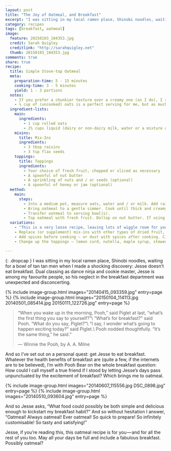 ```yaml
---
layout: post
title: "The Joy of Oatmeal, and Breakfast"
excerpt: "I was sitting in my local ramen place, Shinobi noodles, waiting for a bowl of tan tan men when I made a shocking discovery: Jesse doesn’t eat breakfast."
category: recipes
tags: [breakfast, oatmeal]
image:
  feature: 20150103_104353.jpg
  credit: Sarah Quigley
  creditlink: "http://sarahquigley.net"
  thumb: 20150103_104353.jpg
comments: true
share: true
recipe:
  title: Simple Stove-top Oatmeal
  meta:
    preparation-time: 5 - 15 minutes
    cooking-time: 3 - 5 minutes
    yield: 1 - 3 portions
  notes:
    - If you prefer a chunkier texture over a creamy one (as I do), I recommend jumbo rolled oats over the quick cooking kind. I use a mixture of milk and water (about 1 cup milk and 1½ cups water for every cup of oats). I like cashew milk best, but any milk will work just as well.
    - ⅓ cup of (uncooked) oats is a perfect serving for me, but as much as a full cup may be appropriate, depending on your appetite. I prefer the texture of stove-top oatmeal, but this recipe can be prepared in a microwave with a similar cooking time if that suits you better. If doing so, use a large (microwave safe) bowl and a lower power setting to ensure your oatmeal doesn’t boil over.
  ingredient-lists:
    main:
      ingredients:
        - 1 cup rolled oats
        - 2½ cups liquid (dairy or non-dairy milk, water or a mixture of both)
    mixins:
      title: Mix-Ins
      ingredients:
        - 3 tbsp raisins
        - 3 tsp flax seeds
    toppings:
      title: Toppings
      ingredients:
        - Your choice of fresh fruit, chopped or sliced as necessary
        - A spoonful of nut butter
        - A sprinkling of nuts and / or seeds (optional)
        - A spoonful of honey or jam (optional)
  method:
    main:
      steps:
        - Into a medium pot, measure oats, water and / or milk. Add raisins and flax seeds.
        - Bring oatmeal to a gentle simmer. Cook until thick and creamy, stirring frequently to ensure it doesn’t stick to the bottom of the pot.
        - Transfer oatmeal to serving bowl(s).
        - Top oatmeal with fresh fruit. Dollop on nut butter. If using, sprinkle on nuts and / or seeds, spoon on jam or drizzle on honey.
  variations:
    - "This is a very loose recipe, leaving lots of wiggle room for you to tailor it to your personal taste:"
    - Replace (or supplement) mix-ins with other types of dried fruit, nuts or seeds. Dried apricots are particularly delicious.
    - Add spices before cooking — or dust with spices after cooking. Cinnamon is a classic, but there are many more worth considering.
    - Change up the toppings — lemon curd, nutella, maple syrup, stewed fruit (or rhubarb) are just a few that come to mind.

---
```


{: .dropcap }
I was sitting in my local ramen place, Shinobi noodles, waiting for a bowl of tan tan men when I made a shocking discovery: Jesse doesn’t eat breakfast. Dual classing as dance ninja and cookie master, Jesse is among my favourite people, so his neglect in the breakfast department was unexpected and disconcerting.

{% include image-group.html images="20140415_093359.jpg" entry=page %}
{% include image-group.html images="20150104_114113.jpg 20140501_085414.jpg 20150111_122726.jpg" entry=page %}

> “When you wake up in the morning, Pooh,” said Piglet at last, “what’s the first thing you say to yourself?”\\
> “What’s for breakfast?” said Pooh. “What do you say, Piglet?”\\
> “I say, I wonder what’s going to happen exciting today?” said Piglet.\\
> Pooh nodded thoughtfully. “It’s the same thing,” he said.”
>
> ― Winnie the Pooh, by A. A. Milne

And so I’ve set out on a personal quest: get Jesse to eat breakfast. Whatever the health benefits of breakfast are (quite a few, if the internets are to be believed), I’m with Pooh Bear on the whole breakfast question: How could I call myself a true friend if I stood by letting Jesse’s days pass unpunctuated by the excitement of breakfast? Which brings me to oatmeal.

{% include image-group.html images="20140607_115556.jpg DSC_0898.jpg" entry=page %}
{% include image-group.html images="20140510_093604.jpg" entry=page %}

And so Jesse asks, “What food could possibly be both simple and delicious enough to kickstart my breakfast habit?” And so without hesitation I answer, “Oatmeal! Always oatmeal! Ever oatmeal! So quick to prepare! So infinitely customisable! So tasty and satisfying!”

Jesse, if you’re reading this, this oatmeal recipe is for you — and for all the rest of you too. May all your days be full and include a fabulous breakfast. Possibly oatmeal?
